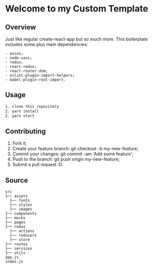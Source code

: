 # Welcome to my Custom Template

## Overview

Just like regular create-react-app but so much more. This boilerplate includes some plus main dependencies:

```
- axios;
- node-sass;
- redux;
- react-redux;
- react-router-dom;
- eslint-plugin-import-helpers;
- babel-plugin-root-import.
```

## Usage

```bash
1. clone this repository
2. yarn install
2. yarn start
```

## Contributing

1. Fork it;
2. Create your feature branch: git checkout -b my-new-feature;
3. Commit your changes: git commit -am 'Add some feature';
4. Push to the branch: git push origin my-new-feature;
5. Submit a pull request :D.

## Source

<div>

    src
    ├── assets
      ├── fonts
      ├── styles
      ├── images
    ├── components
    ├── mocks
    ├── pages
    ├── redux
      ├── actions
      ├── reducers
      ├── store
    ├── routes
    ├── services
    ├── utils
    app.js
    index.js
</div>